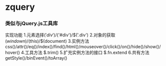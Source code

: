# zquery
### 类似与jQuery.js工具库
实现功能
1.元素选择$('div')/$('#div')/$('.div')
2.对象的获取 $(windown)/$(this)/$(document)
3.实例方法 css()/attr()/eq()/index()/find()/html()/mouseover()/click()/on()/hide()/show()/hover()
4.工具方法 $.trim()
5.扩充实例方法的接口 $.fn.extend
6.共有方法 getStyle()/binEvent()/toArray()